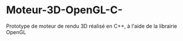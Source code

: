 # Moteur-3D-OpenGL-C-
Prototype de moteur de rendu 3D réalisé en C++, à l'aide de la librairie OpenGL
 
